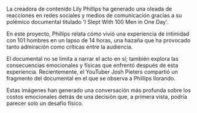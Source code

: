 La creadora de contenido Lily Phillips ha generado una oleada de reacciones en redes sociales y medios de comunicación gracias a su polémico documental titulado 'I Slept With 100 Men in One Day'.

En este proyecto, Phillips relata cómo vivió una experiencia de intimidad con 101 hombres en un lapso de 14 horas, una hazaña que ha provocado tanto admiración como críticas entre la audiencia.

El documental no se limita a narrar el acto en sí; también explora las consecuencias emocionales y físicas que enfrentó después de esta experiencia. Recientemente, el YouTuber Josh Pieters compartió un fragmento del documental en el que se observa a Phillips llorando.

Estas imágenes han generado una conversación más profunda sobre los costos emocionales detrás de una decisión que, a primera vista, podría parecer solo un desafío físico.
